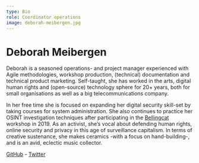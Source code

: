```yaml
---
type: Bio
role: Coordinator operations
image: deborah-meibergen.jpg
---
```


# Deborah Meibergen

Deborah is a seasoned operations- and project manager experienced with Agile methodologies, workshop production, (technical) documentation and technical product marketing. Self-taught, she has worked in the arts, digital human rights and (open-source) technology sphere for 20+ years, both for small organisations as well as a big telecommunications company.

In her free time she is focused on expanding her digital security skill-set by taking courses for system administration. She also continues to practice her OSINT investigation techniques after participating in the [Bellingcat](https://www.bellingcat.com/) workshop in 2019. As an activist, she’s vocal about defending human rights, online security and privacy in this age of surveillance capitalism. In terms of creative sustenance, she makes ceramics -with a focus on hand-building-, and is an avid, eclectic music collector.

[GitHub](https://github.com/demkodo) - [Twitter](https://twitter.com/demkodo)
